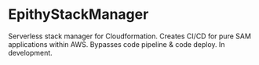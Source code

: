 # EpithyStackManager
Serverless stack manager for Cloudformation. Creates CI/CD for pure SAM applications within AWS.
Bypasses code pipeline & code deploy. In development.
